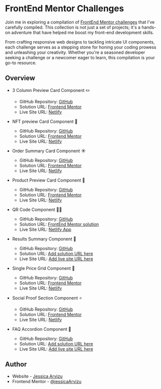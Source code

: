# FrontEnd Mentor Challenges
Join me in exploring a compilation of [FrontEnd Mentor challenges](https://www.frontendmentor.io/challenges) that I've carefully compiled. This collection is not just a set of projects; it's a hands-on adventure that have helped me boost my front-end development skills.

From crafting responsive web designs to tackling intricate UI components, each challenge serves as a stepping stone for honing your coding prowess and unleashing your creativity. Whether you're a seasoned developer seeking a challenge or a newcomer eager to learn, this compilation is your go-to resource.


## Overview
- 3 Column Preview Card Component ✏️
    - GitHub Repository: [GitHub](https://github.com/jessicaArvizu/FEpractice_3-Column-Preview-Card-Component)
    - Solution URL: [Frontend Mentor](https://www.frontendmentor.io/solutions/3column-preview-card-component-using-bootstrap-and-sass-uXAOlEaGEt)
    - Live Site URL: [Netlify](https://jolly-unicorn-bb6b84.netlify.app)

- NFT preview Card Component 👾
    - GitHub Repository: [GitHub](https://github.com/jessicaArvizu/FEpractice_NFT-Preview-Card-Component)
    - Solution URL: [Frontend Mentor](https://www.frontendmentor.io/solutions/nft-preview-card-component-with-bootstrap-and-sass-XIFjB9gKqw)
    - Live Site URL: [Netlify](https://luxury-caramel-8082a7.netlify.app)

- Order Summary Card Component ☀️
    - GitHub Repository: [GitHub](https://github.com/jessicaArvizu/FEpractice_Order-summary-component)
    - Solution URL: [Frontend Mentor](https://www.frontendmentor.io/solutions/order-summary-component-with-boostrap-and-sass-hF9DJ2HD2t)
    - Live Site URL: [Netlify](https://legendary-sawine-4c1892.netlify.app/)

- Product Preview Card Component 🌵
    - GitHub Repository: [GitHub](https://github.com/jessicaArvizu/FEPractice_Product-Preview-Card-Component)
    - Solution URL: [Frontend Mentor](https://www.frontendmentor.io/solutions/product-preview-card-component-with-bootstrap-GraUDjePi2)
    - Live Site URL: [Netlify](https://eloquent-mousse-91a228.netlify.app)

- QR Code Component 🙌🏻
    - GitHub Repository: [GitHub](https://github.com/jessicaArvizu/FEpractice_QR-Component)
    - Solution URL: [FrontEnd Mentor solution](https://www.frontendmentor.io/solutions/qr-component-with-sass-and-boostrap-P8lDboJK_x)
    - Live Site URL: [Netlify App](https://playful-marigold-153c12.netlify.app/)

- Results Summary Component 🥑
    - GitHub Repository: [GitHub](https://github.com/jessicaArvizu/FEpractice_Results-Summary-Component)
    - Solution URL: [Add solution URL here](https://www.frontendmentor.io/solutions/results-summary-component-solution-XrADVEEMHP)
    - Live Site URL: [Add live site URL here](https://darling-frangipane-a0b3e8.netlify.app/)

- Single Price Grid Component 🎉
    - GitHub Repository: [GitHub](https://github.com/jessicaArvizu/FEpractice_Single-price-grid-component)
    - Solution URL: [Frontend Mentor](https://www.frontendmentor.io/solutions/single-price-grid-component-with-boostrap-and-sass-bnRUlSA5HR)
    - Live Site URL: [Netlify](https://frolicking-entremet-9928f5.netlify.app)

- Social Proof Section Component ⭐️
    - GitHub Repository: [GitHub](https://github.com/jessicaArvizu/FEpractice_Social-Proof-Section)
    - Solution URL: [Frontend Mentor](https://www.frontendmentor.io/solutions/social-proof-section-with-bootstrap-and-sass--3Rl57gsYz)
    - Live Site URL: [Netlify](https://verdant-gingersnap-6a4189.netlify.app)

- FAQ Accordion Component 🧡
    - GitHub Repository: [GitHub](https://github.com/jessicaArvizu/FEpractice-faq-accordion)
    - Solution URL: [Add solution URL here](https://www.frontendmentor.io/solutions/faq-accordion-4gpW8wPcog)
    - Live Site URL: [Add live site URL here](https://incomparable-queijadas-74196b.netlify.app/)

## Author
- Website - [Jessica Arvizu](https://www.linkedin.com/in/jessica-arvizu/)
- Frontend Mentor - [@jessicaArvizu](https://www.frontendmentor.io/profile/jessicaArvizu)
